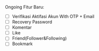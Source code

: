 Ongoing Fitur Baru:
- [ ] Verifikasi Aktifasi Akun With OTP + Email
- [ ] Recovery Password
- [ ] Komentar
- [ ] Like
- [ ] Friend(Follower&Following)
- [ ] Bookmark

